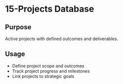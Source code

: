 # 15-Projects Database

## Purpose
Active projects with defined outcomes and deliverables.

## Usage
- Define project scope and outcomes
- Track project progress and milestones
- Link projects to strategic goals
